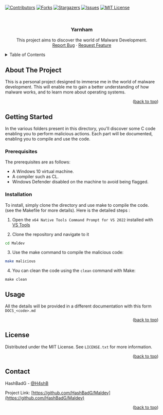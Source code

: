 <a name="readme-top"></a>

[![Contributors][contributors-shield]][contributors-url]
[![Forks][forks-shield]][forks-url]
[![Stargazers][stars-shield]][stars-url]
[![Issues][issues-shield]][issues-url]
[![MIT License][license-shield]][license-url]

<!-- PROJECT LOGO -->
<br />
<div align="center">  
<h3 align="center">Yarnham</h3>
  <p align="center">
    This project aims to discover the world of Malware Development.
    <br />
    <a href="https://github.com/HashBadG/Maldev/issues">Report Bug</a>
    ·
    <a href="https://github.com/HashBadG/Maldev/issues">Request Feature</a>
  </p>
</div>

<!-- TABLE OF CONTENTS -->
<details>
  <summary>Table of Contents</summary>
  <ol>
    <li>
      <a href="#about-the-project">About The Project</a>
    </li>
    <li>
      <a href="#getting-started">Getting Started</a>
      <ul>
        <li><a href="#prerequisites">Prerequisites</a></li>
        <li><a href="#installation">Installation</a></li>
      </ul>
    </li>
    <li><a href="#usage">Usage</a></li>
    <li><a href="#contact">Contact</a></li>
    </li>
  </ol>
</details>



<!-- ABOUT THE PROJECT -->
## About The Project

This is a personal project designed to immerse me in the world of malware development. This will enable me to gain a better understanding of how malware works, and to learn more about operating systems.

<p align="right">(<a href="#readme-top">back to top</a>)</p>



<!-- GETTING STARTED -->
## Getting Started

In the various folders present in this directory, you'll discover some C code enabling you to perform malicious actions. Each part will be documented, enabling you to compile and use the code.

### Prerequisites

The prerequisites are as follows:
- A Windows 10 virtual machine.
- A compiler such as CL.
- Windows Defender disabled on the machine to avoid being flagged.

### Installation

To install, simply clone the directory and use make to compile the code. (see the Makefile for more details). Here is the detailed steps :
1. Open the `x64 Native Tools Command Prompt for VS 2022` installed with [VS Tools](https://aka.ms/vs/17/release/vs_BuildTools.exe)

2. Clone the repository and navigate to it
```cmd
cd Maldev
```

3. Use the make command to compile the malicious code:
```bash
make malicious
```

4. You can clean the code using the `clean` command with Make:
```
make clean
```

<!-- USAGE EXAMPLES -->
## Usage

All the details will be provided in a different documentation with this form `DOCS_<code>.md`

<p align="right">(<a href="#readme-top">back to top</a>)</p>


<!-- LICENSE -->
## License

Distributed under the MIT License. See `LICENSE.txt` for more information.

<p align="right">(<a href="#readme-top">back to top</a>)</p>

<!-- CONTACT -->
## Contact

HashBadG - [@H4shB](https://twitter.com/H4shB)

Project Link: [https://github.com/HashBadG/Maldev](https://github.com/HashBadG/Maldev)

<p align="right">(<a href="#readme-top">back to top</a>)</p>

[contributors-shield]: https://img.shields.io/github/contributors/HashBadG/Maldev.svg?style=for-the-badge
[contributors-url]: https://github.com/HashBadG/Maldev/graphs/contributors
[forks-shield]: https://img.shields.io/github/forks/HashBadG/Maldev.svg?style=for-the-badge
[forks-url]: https://github.com/HashBadG/Maldev/network/members
[stars-shield]: https://img.shields.io/github/stars/HashBadG/Maldev.svg?style=for-the-badge
[stars-url]: https://github.com/HashBadG/Maldev/stargazers
[issues-shield]: https://img.shields.io/github/issues/HashBadG/Maldev.svg?style=for-the-badge
[issues-url]: https://github.com/HashBadG/Maldev/issues
[license-shield]: https://img.shields.io/github/license/HashBadG/Maldev.svg?style=for-the-badge
[license-url]: https://github.com/HashBadG/Maldev/blob/master/LICENSE.txt